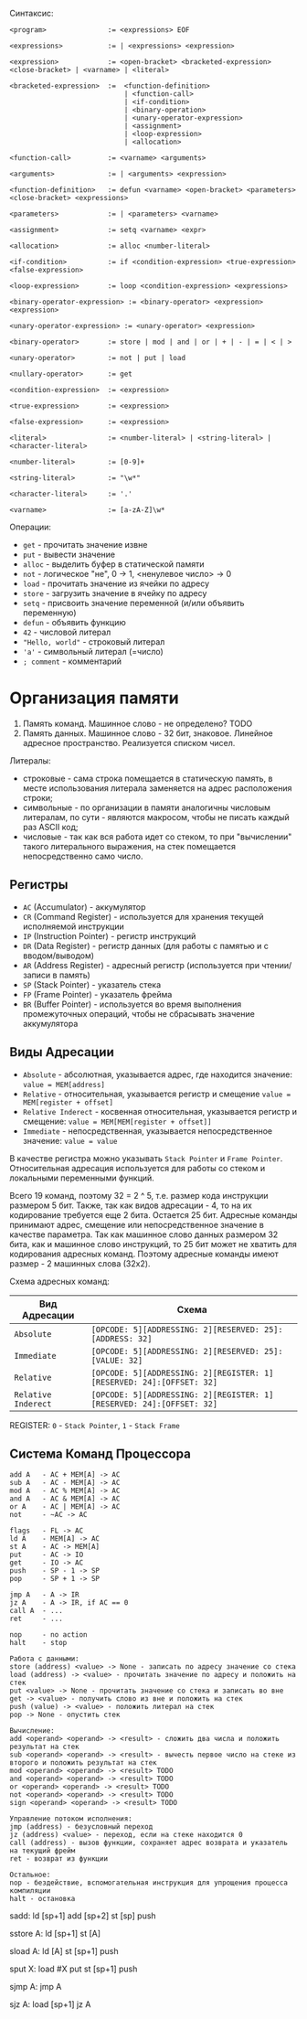 Синтаксис:
```ebnf
<program>               := <expressions> EOF

<expressions>           := | <expressions> <expression>

<expression>            := <open-bracket> <bracketed-expression> <close-bracket> | <varname> | <literal>

<bracketed-expression>  :=  <function-definition> 
                            | <function-call> 
                            | <if-condition> 
                            | <binary-operation> 
                            | <unary-operator-expression>
                            | <assignment> 
                            | <loop-expression>
                            | <allocation>

<function-call>         := <varname> <arguments>

<arguments>             := | <arguments> <expression>

<function-definition>   := defun <varname> <open-bracket> <parameters> <close-bracket> <expressions>

<parameters>            := | <parameters> <varname>

<assignment>            := setq <varname> <expr>

<allocation>            := alloc <number-literal>

<if-condition>          := if <condition-expression> <true-expression> <false-expression>

<loop-expression>       := loop <condition-expression> <expressions> 

<binary-operator-expression> := <binary-operator> <expression> <expression>

<unary-operator-expression> := <unary-operator> <expression>

<binary-operator>       := store | mod | and | or | + | - | = | < | >

<unary-operator>        := not | put | load

<nullary-operator>      := get

<condition-expression>  := <expression>

<true-expression>       := <expression>

<false-expression>      := <expression>

<literal>               := <number-literal> | <string-literal> | <character-literal>

<number-literal>        := [0-9]+

<string-literal>        := "\w*"

<character-literal>     := '.'

<varname>               := [a-zA-Z]\w*
```

Операции:
- `get` - прочитать значение извне
- `put` - вывести значение
- `alloc` - выделить буфер в статической памяти
- `not` - логическое "не", 0 -> 1, <ненулевое число> -> 0
- `load` - прочитать значение из ячейки по адресу
- `store` - загрузить значение в ячейку по адресу
- `setq` - присвоить значение переменной (и/или объявить переменную)
- `defun` - объявить функцию
- `42` - числовой литерал
- `"Hello, world"` - строковый литерал
- `'a'` - символьный литерал (=число)
- `; comment` - комментарий

# Организация памяти

1. Память команд. Машинное слово - не определено? TODO
2. Память данных. Машинное слово - 32 бит, знаковое. Линейное адресное пространство. Реализуется списком чисел.

Литералы:
- строковые - сама строка помещается в статическую память, в месте использования литерала заменяется на адрес расположения строки;
- символьные - по организации в памяти аналогичны числовым литералам, по сути - являются макросом, чтобы не писать каждый раз ASCII код;
- числовые - так как вся работа идет со стеком, то при "вычислении" такого литерального выражения, на стек помещается непосредственно само число.

## Регистры

- `AC` (Accumulator) - аккумулятор
- `CR` (Command Register) - используется для хранения текущей исполняемой инструкции
- `IP` (Instruction Pointer) - регистр инструкций
- `DR` (Data Register) - регистр данных (для работы с памятью и с вводом/выводом)
- `AR` (Address Register) - адресный регистр (используется при чтении/записи в память)
- `SP` (Stack Pointer) - указатель стека
- `FP` (Frame Pointer) - указатель фрейма
- `BR` (Buffer Pointer) - используется во время выполнения промежуточных операций, чтобы не сбрасывать значение аккумулятора

## Виды Адресации

- `Absolute` - абсолютная, указывается адрес, где находится значение: `value = MEM[address]`
- `Relative` - относительная, указывается регистр и смещение `value = MEM[register + offset]`
- `Relative Inderect` - косвенная относительная, указывается регистр и смещение: `value = MEM[MEM[register + offset]]`
- `Immediate` - непосредственная, указывается непосредственное значение: `value = value`

В качестве регистра можно указывать `Stack Pointer` и `Frame Pointer`.
Относительная адресация используется для работы со стеком и локальными переменными функций.

Всего 19 команд, поэтому 32 = 2 ^ 5, т.е. размер кода инструкции размером 5 бит.
Также, так как видов адресации - 4, то на их кодирование требуется еще 2 бита.
Остается 25 бит. Адресные команды принимают адрес, смещение или непосредственное значение в качестве параметра. 
Так как машинное слово данных размером 32 бита, как и машинное слово инструкций, то 25 бит может не хватить для кодирования адресных команд.
Поэтому адресные команды имеют размер - 2 машинных слова (32x2).

Схема адресных команд:

| Вид Адресации       | Схема                                                                |
|---------------------|----------------------------------------------------------------------|
| `Absolute`          | `[OPCODE: 5][ADDRESSING: 2][RESERVED: 25]:[ADDRESS: 32]`             |
| `Immediate`         | `[OPCODE: 5][ADDRESSING: 2][RESERVED: 25]:[VALUE: 32]`               |
| `Relative`          | `[OPCODE: 5][ADDRESSING: 2][REGISTER: 1][RESERVED: 24]:[OFFSET: 32]` |
| `Relative Inderect` | `[OPCODE: 5][ADDRESSING: 2][REGISTER: 1][RESERVED: 24]:[OFFSET: 32]` |

REGISTER: `0` - `Stack Pointer`, `1` - `Stack Frame`

## Система Команд Процессора
```text
add A   - AC + MEM[A] -> AC
sub A   - AC - MEM[A] -> AC
mod A   - AC % MEM[A] -> AC
and A   - AC & MEM[A] -> AC
or A    - AC | MEM[A] -> AC
not     - ~AC -> AC

flags   - FL -> AC
ld A    - MEM[A] -> AC
st A    - AC -> MEM[A]
put     - AC -> IO
get     - IO -> AC
push    - SP - 1 -> SP
pop     - SP + 1 -> SP

jmp A   - A -> IR
jz A    - A -> IR, if AC == 0
call A  - ...
ret     - ...

nop     - no action
halt    - stop
```

```text
Работа с данными:
store (address) <value> -> None - записать по адресу значение со стека
load (address) -> <value> - прочитать значение по адресу и положить на стек
put <value> -> None - прочитать значение со стека и записать во вне
get -> <value> - получить слово из вне и положить на стек
push (value) -> <value> - положить литерал на стек
pop -> None - опустить стек

Вычисление:
add <operand> <operand> -> <result> - сложить два числа и положить результат на стек
sub <operand> <operand> -> <result> - вычесть первое число на стеке из второго и положить результат на стек
mod <operand> <operand> -> <result> TODO
and <operand> <operand> -> <result> TODO
or <operand> <operand> -> <result> TODO
not <operand> <operand> -> <result> TODO
sign <operand> <operand> -> <result> TODO

Управление потоком исполнения:
jmp (address) - безусловный переход
jz (address) <value> - переход, если на стеке находится 0 
call (address) - вызов функции, сохраняет адрес возврата и указатель на текущий фрейм
ret - возврат из функции

Остальное:
nop - бездействие, вспомогательная инструкция для упрощения процесса компиляции
halt - остановка 
```

sadd:
ld [sp+1]
add [sp+2]
st [sp]
push

sstore A:
ld [sp+1]
st [A]

sload A:
ld [A]
st [sp+1]
push

sput X:
load #X
put
st [sp+1]
push

sjmp A:
jmp A

sjz A:
load [sp+1]
jz A
